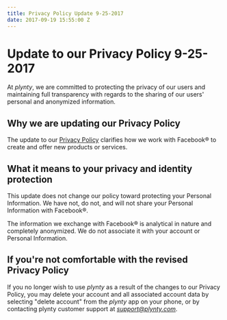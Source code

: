 ```yaml
---
title: Privacy Policy Update 9-25-2017
date: 2017-09-19 15:55:00 Z
---
```


# Update to our Privacy Policy 9-25-2017

At *plynty*, we are committed to protecting the privacy of our users and maintaining full transparency with regards to the sharing of our users' personal and anonymized information.


## Why we are updating our Privacy Policy

The update to our [Privacy Policy](https://plynty.com/privacy.html) clarifies how we work with Facebook® to create and offer new products or services.


## What it means to your privacy and identity protection

This update does not change our policy toward protecting your Personal Information. We have not, do not, and will not share your Personal Information with Facebook®.

The information we exchange with Facebook® is analytical in nature and completely anonymized. We do not associate it with your account or Personal Information.


## If you're not comfortable with the revised Privacy Policy

If you no longer wish to use *plynty* as a result of the changes to our Privacy Policy, you may delete your account and all associated account data by selecting "delete account" from the *plynty* app on your phone, or by contacting plynty customer support at *[support@plynty.com](mailto:support@plynty.com)*.